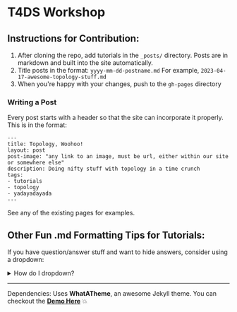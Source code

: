 # T4DS Workshop

## Instructions for Contribution:

1. After cloning the repo, add tutorials in the `_posts/` directory. Posts are in markdown and built into the site automatically.
2. Title posts in the format: `yyyy-mm-dd-postname.md` For example, `2023-04-17-awesome-topology-stuff.md`
3. When you're happy with your changes, push to the `gh-pages` directory

### Writing a Post

Every post starts with a header so that the site can incorporate it properly. This is in the format:

```
---
title: Topology, Woohoo!
layout: post
post-image: "any link to an image, must be url, either within our site or somewhere else"
description: Doing nifty stuff with topology in a time crunch
tags:
- tutorials
- topology
- yadayadayada
---
```

See any of the existing pages for examples.

## Other Fun .md Formatting Tips for Tutorials:

If you have question/answer stuff and want to hide answers, consider using a dropdown:

<details>
<summary>How do I dropdown?</summary>
<br>
This is how you dropdown.

```
<details>
<summary>How do I dropdown?</summary>
<br>
This is how you dropdown.
</details>
```

</details>


---

Dependencies: Uses **WhatATheme**, an awesome Jekyll theme. You can checkout the [**Demo Here**](https://thedevslot.github.io/WhatATheme/) :boom:

